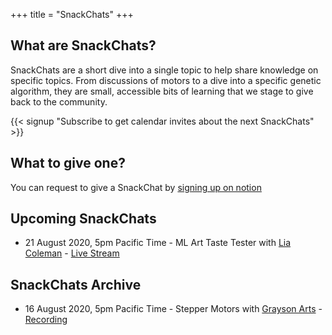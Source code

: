 +++
title = "SnackChats"
+++
## What are SnackChats?

SnackChats are a short dive into a single topic to help share knowledge on specific topics. From discussions of motors to a dive into a specific genetic algorithm,
they are small, accessible bits of learning that we stage to give back to the community.

{{< signup "Subscribe to get calendar invites about the next SnackChats" >}}

## What to give one?

You can request to give a SnackChat by [signing up on notion](https://www.notion.so/graysonllc/808964cfed3c4bf98f07ccca0e398ef2?v=20ab92ad1de041518eba246d1d6ac937)

## Upcoming SnackChats

* 21 August 2020, 5pm Pacific Time - ML Art Taste Tester with [Lia Coleman](http://liacoleman.com/) - [Live Stream](https://youtu.be/HmQy5Xilw6I)

## SnackChats Archive

* 16 August 2020, 5pm Pacific Time - Stepper Motors with [Grayson Arts](https://graysonarts.com/) - [Recording](https://youtu.be/dyLpso9LpVQ)
